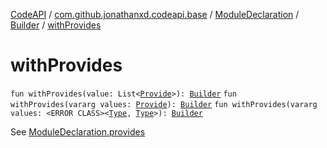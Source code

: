 [CodeAPI](../../../index.md) / [com.github.jonathanxd.codeapi.base](../../index.md) / [ModuleDeclaration](../index.md) / [Builder](index.md) / [withProvides](.)

# withProvides

`fun withProvides(value: List<`[`Provide`](../../-provide/index.md)`>): `[`Builder`](index.md)
`fun withProvides(vararg values: `[`Provide`](../../-provide/index.md)`): `[`Builder`](index.md)
`fun withProvides(vararg values: <ERROR CLASS><`[`Type`](http://docs.oracle.com/javase/6/docs/api/java/lang/reflect/Type.html)`, `[`Type`](http://docs.oracle.com/javase/6/docs/api/java/lang/reflect/Type.html)`>): `[`Builder`](index.md)

See [ModuleDeclaration.provides](../provides.md)


